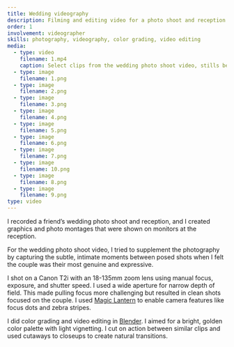 ```yaml
---
title: Wedding videography
description: Filming and editing video for a photo shoot and reception
order: 1
involvement: videographer
skills: photography, videography, color grading, video editing
media:
  - type: video
    filename: 1.mp4
    caption: Select clips from the wedding photo shoot video, stills below
  - type: image
    filename: 1.png
  - type: image
    filename: 2.png
  - type: image
    filename: 3.png
  - type: image
    filename: 4.png
  - type: image
    filename: 5.png
  - type: image
    filename: 6.png
  - type: image
    filename: 7.png
  - type: image
    filename: 10.png
  - type: image
    filename: 8.png
  - type: image
    filename: 9.png
type: video
---
```


I recorded a friend’s wedding photo shoot and reception, and I created graphics and photo montages that were shown on monitors at the reception.

For the wedding photo shoot video, I tried to supplement the photography by capturing the subtle, intimate moments between posed shots when I felt the couple was their most genuine and expressive.

I shot on a Canon T2i with an 18-135mm zoom lens using manual focus, exposure, and shutter speed. I used a wide aperture for narrow depth of field. This made pulling focus more challenging but resulted in clean shots focused on the couple. I used [Magic Lantern](http://www.magiclantern.fm) to enable camera features like focus dots and zebra stripes.

I did color grading and video editing in [Blender](https://www.blender.org). I aimed for a bright, golden color palette with light vignetting. I cut on action between similar clips and used cutaways to closeups to create natural transitions.
